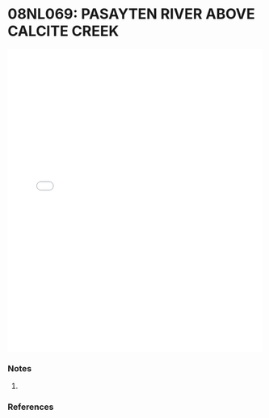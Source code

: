 # 08NL069: PASAYTEN RIVER ABOVE CALCITE CREEK

<iframe src="/_static/stations/08NL069_fdc.html" width="100%" height="600" frameborder="0"></iframe>

### Notes
1. 

### References


